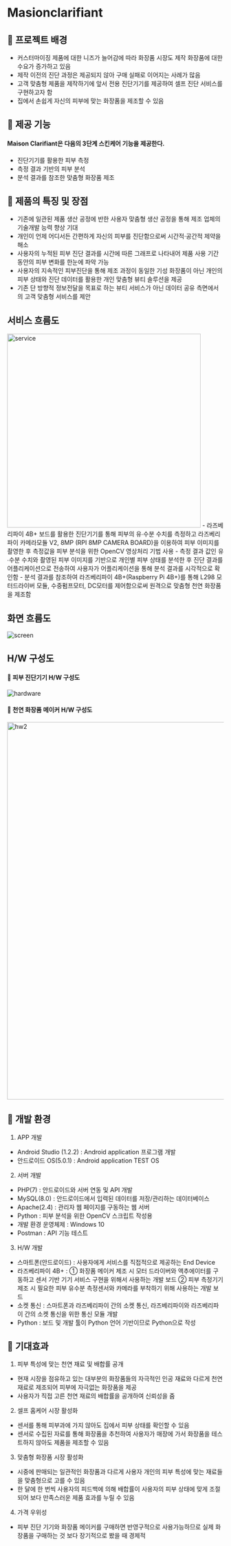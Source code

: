 # Masionclarifiant

##  📌 프로젝트 배경
- 커스터마이징 제품에 대한 니즈가 늘어감에 따라 화장품 시장도 제작 화장품에 대한 수요가 증가하고 있음
- 제작 이전의 진단 과정은 제공되지 않아 구매 실패로 이어지는 사례가 많음
- 고객 맞춤형 제품을 제작하기에 앞서 전용 진단기기를 제공하여 셀프 진단 서비스를 구현하고자 함
- 집에서 손쉽게 자신의 피부에 맞는 화장품을 제조할 수 있음

##  📌 제공 기능
#### Maison Clarifiant은 다음의 3단계 스킨케어 기능을 제공한다.
- 진단기기를 활용한 피부 측정
- 측정 결과 기반의 피부 분석
- 분석 결과를 참조한 맞춤형 화장품 제조

## 📌 제품의 특징 및 장점
- 기존에 일관된 제품 생산 공정에 반한 사용자 맞춤형 생산 공정을 통해 제조 업체의 기술개발 능력 향상 기대
- 개인이 언제 어디서든 간편하게 자신의 피부를 진단함으로써 시간적·공간적 제약을 해소
- 사용자의 누적된 피부 진단 결과를 시간에 따른 그래프로 나타내어 제품 사용 기간 동안의 피부 변화를 한눈에 파악 가능
- 사용자의 지속적인 피부진단을 통해 제조 과정이 동일한 기성 화장품이 아닌 개인의 피부 상태와 진단 데이터를 활용한 개인 맞춤형 뷰티 솔루션을 제공
- 기존 단 방향적 정보전달을 목표로 하는 뷰티 서비스가 아닌 데이터 공유  측면에서의 고객 맞춤형 서비스를 제안

## 서비스 흐름도
<img width="450" alt="service" src="https://user-images.githubusercontent.com/29416323/115499571-9bfb2680-a2aa-11eb-935c-d57dcdce3984.png">
- 라즈베리파이 4B+ 보드를 활용한 진단기기를 통해 피부의 유∙수분 수치를 측정하고 라즈베리파이 카메라모듈 V2, 8MP (RPI 8MP CAMERA BOARD)을 이용하여 피부 이미지를 촬영한 후 측정값을 피부 분석을 위한 OpenCV 영상처리 기법 사용
- 측정 결과 값인 유∙수분 수치와 촬영된 피부 이미지를 기반으로 개인별 피부 상태를 분석한 후 진단 결과를 어플리케이션으로 전송하여 사용자가 어플리케이션을 통해 분석 결과를 시각적으로 확인함
- 분석 결과를 참조하여 라즈베리파이 4B+(Raspberry Pi 4B+)를 통해 L298 모터드라이버 모듈, 수중펌프모터, DC모터를 제어함으로써 원격으로 맞춤형 천연 화장품을 제조함

## 화면 흐름도
![screen](https://user-images.githubusercontent.com/29416323/115499537-90a7fb00-a2aa-11eb-9324-7c4cfcceca7a.png)

## H/W 구성도
#### 📎 피부 진단기기 H/W 구성도
![hardware](https://user-images.githubusercontent.com/29416323/115499551-97cf0900-a2aa-11eb-9aec-53efd7791835.png)
#### 📎 천연 화장품 메이커 H/W 구성도
<img width="876" alt="hw2" src="https://user-images.githubusercontent.com/29416323/115499555-98679f80-a2aa-11eb-919d-b5f11a89c32b.png">

## 📌 개발 환경
1) APP 개발
- Android Studio (1.2.2) : Android application 프로그램 개발
- 안드로이드 OS(5.0.1) : Android application TEST OS
2) 서버 개발
- PHP(7) : 안드로이드와 서버 연동 및 API 개발
- MySQL(8.0) : 안드로이드에서 입력된 데이터를 저장/관리하는 데이터베이스
- Apache(2.4) : 관리자 웹 페이지를 구동하는 웹 서버
- Python : 피부 분석을 위한 OpenCV 스크립트 작성용 
- 개발 환경 운영체제 : Windows 10
- Postman : API 기능 테스트
3) H/W 개발
- 스마트폰(안드로이드) : 사용자에게 서비스를 직접적으로 제공하는 End Device
- 라즈베리파이 4B+ : ① 화장품 메이커 제조 시 모터 드라이버와 액추에이터를 구동하고 센서 기반 기기 서비스 구현을 위해서 사용하는 개발 보드
② 피부 측정기기 제조 시 필요한 피부 유수분 측정센서와 카메라를 부착하기 위해 사용하는 개발 보드
- 소켓 통신 : 스마트폰과 라즈베리파이 간의 소켓 통신, 라즈베리파이와 라즈베리파이 간의 소켓 통신을 위한 통신 모듈 개발
- Python : 보드 및 개발 툴이 Python 언어 기반이므로 Python으로 작성

##  📌 기대효과
1) 피부 특성에 맞는 천연 재료 및 배합률 공개
- 현재 시장을 점유하고 있는 대부분의 화장품들의 자극적인 인공 재료와 다르게 천연 재료로 제조되어 피부에 자극없는 화장품을 제공
- 사용자가 직접 고른 천연 재료의 배합률을 공개하여 신뢰성을 줌
2) 셀프 홈케어 시장 활성화
- 센서를 통해 피부과에 가지 않아도 집에서 피부 상태를 확인할 수 있음
- 센서로 수집된 자료를 통해 화장품을 추천하여 사용자가 매장에 가서 화장품을 테스트하지 않아도 제품을 제조할 수 있음
3) 맞춤형 화장품 시장 활성화
- 시중에 판매되는 일관적인 화장품과 다르게 사용자 개인의 피부 특성에 맞는 재료들을 맞춤형으로 고를 수 있음
- 한 달에 한 번씩 사용자의 피드백에 의해 배합률이 사용자의 피부 상태에 맞게 조절되어 보다 만족스러운 제품 효과를 누릴 수 있음
4) 가격 우위성 
- 피부 진단 기기와 화장품 메이커를 구매하면 반영구적으로 사용가능하므로 실제 화장품을 구매하는 것 보다 장기적으로 봤을 때 경제적
